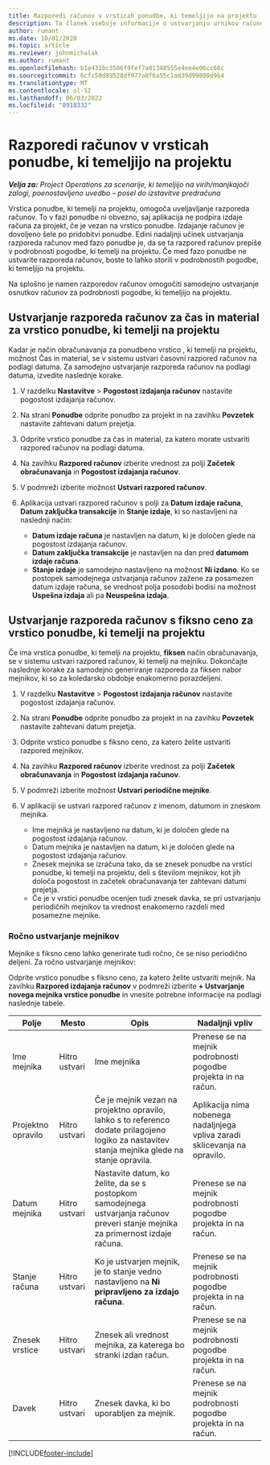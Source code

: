 ```yaml
---
title: Razporedi računov v vrsticah ponudbe, ki temeljijo na projektu
description: Ta članek vsebuje informacije o ustvarjanju urnikov računov in mejnikov za vrstice ponudb.
author: rumant
ms.date: 10/01/2020
ms.topic: article
ms.reviewer: johnmichalak
ms.author: rumant
ms.openlocfilehash: b1e431bc3586f9fef7a01348555e4ee4e06cc66c
ms.sourcegitcommit: 6cfc50d89528df977a8f6a55c1ad39d99800d9b4
ms.translationtype: MT
ms.contentlocale: sl-SI
ms.lasthandoff: 06/03/2022
ms.locfileid: "8918332"
---
```

# <a name="invoice-schedules-on-project-based-quote-lines"></a>Razporedi računov v vrsticah ponudbe, ki temeljijo na projektu

_**Velja za:** Project Operations za scenarije, ki temeljijo na virih/manjkajoči zalogi, poenostavljeno uvedbo – posel do izstavitve predračuna_

Vrstica ponudbe, ki temelji na projektu, omogoča uveljavljanje razporeda računov. To v fazi ponudbe ni obvezno, saj aplikacija ne podpira izdaje računa za projekt, če je vezan na vrstico ponudbe. Izdajanje računov je dovoljeno šele po pridobitvi ponudbe. Edini nadaljnji učinek ustvarjanja razporeda računov med fazo ponudbe je, da se ta razpored računov prepiše v podrobnosti pogodbe, ki temelji na projektu. Če med fazo ponudbe ne ustvarite razporeda računov, boste to lahko storili v podrobnostih pogodbe, ki temeljijo na projektu.

Na splošno je namen razporedov računov omogočiti samodejno ustvarjanje osnutkov računov za podrobnosti pogodbe, ki temeljijo na projektu. 

## <a name="create-a-time-and-material-invoice-schedule-for-a-project-based-quote-line"></a>Ustvarjanje razporeda računov za čas in material za vrstico ponudbe, ki temelji na projektu

Kadar je način obračunavanja za ponudbeno vrstico , ki temelji na projektu, možnost Čas in material, se v sistemu ustvari časovni razpored računov na podlagi datuma. Za samodejno ustvarjanje razporeda računov na podlagi datuma, izvedite naslednje korake.

1. V razdelku **Nastavitve** > **Pogostost izdajanja računov** nastavite pogostost izdajanja računov.
2. Na strani **Ponudbe** odprite ponudbo za projekt in na zavihku **Povzetek** nastavite zahtevani datum prejetja.
3. Odprite vrstico ponudbe za čas in material, za katero morate ustvariti razpored računov na podlagi datuma. 
4. Na zavihku **Razpored računov** izberite vrednost za polji **Začetek obračunavanja** in **Pogostost izdajanja računov**. 
5. V podmreži izberite možnost **Ustvari razpored računov**.
6. Aplikacija ustvari razpored računov s polji za **Datum izdaje računa**, **Datum zaključka transakcije** in **Stanje izdaje**, ki so nastavljeni na naslednji način:

    - **Datum izdaje računa** je nastavljen na datum, ki je določen glede na pogostost izdajanja računov.
    - **Datum zaključka transakcije** je nastavljen na dan pred **datumom izdaje računa**.
    - **Stanje izdaje** je samodejno nastavljeno na možnost **Ni izdano**. Ko se postopek samodejnega ustvarjanja računov zažene za posamezen datum izdaje računa, se vrednost polja posodobi bodisi na možnost **Uspešna izdaja** ali pa **Neuspešna izdaja**.

## <a name="create-a-fixed-price-invoice-schedule-for-a-project-based-quote-line"></a>Ustvarjanje razporeda računov s fiksno ceno za vrstico ponudbe, ki temelji na projektu

Če ima vrstica ponudbe, ki temelji na projektu, **fiksen** način obračunavanja, se v sistemu ustvari razpored računov, ki temelji na mejniku. Dokončajte naslednje korake za samodejno generiranje razporeda za fiksen nabor mejnikov, ki so za koledarsko obdobje enakomerno porazdeljeni.

1. V razdelku **Nastavitve** > **Pogostost izdajanja računov** nastavite pogostost izdajanja računov.
2. Na strani **Ponudbe** odprite ponudbo za projekt in na zavihku **Povzetek** nastavite zahtevani datum prejetja.
3. Odprite vrstico ponudbe s fiksno ceno, za katero želite ustvariti razpored mejnikov. 
4. Na zavihku **Razpored računov** izberite vrednost za polji **Začetek obračunavanja** in **Pogostost izdajanja računov**. 
5. V podmreži izberite možnost **Ustvari periodične mejnike**.
6. V aplikaciji se ustvari razpored računov z imenom, datumom in zneskom mejnika.

    - Ime mejnika je nastavljeno na datum, ki je določen glede na pogostost izdajanja računov.
    - Datum mejnika je nastavljen na datum, ki je določen glede na pogostost izdajanja računov.
    - Znesek mejnika se izračuna tako, da se znesek ponudbe na vrstici ponudbe, ki temelji na projektu, deli s številom mejnikov, kot jih določa pogostost in začetek obračunavanja ter zahtevani datumi prejetja.
    - Če je v vrstici ponudbe ocenjen tudi znesek davka, se pri ustvarjanju periodičnih mejnikov ta vrednost enakomerno razdeli med posamezne mejnike.

### <a name="manually-create-milestones"></a>Ročno ustvarjanje mejnikov

Mejnike s fiksno ceno lahko generirate tudi ročno, če se niso periodično deljeni. Za ročno ustvarjanje mejnikov:

Odprite vrstico ponudbe s fiksno ceno, za katero želite ustvariti mejnik. Na zavihku **Razpored izdajanja računov** v podmreži izberite **+ Ustvarjanje novega mejnika vrstice ponudbe** in vnesite potrebne informacije na podlagi naslednje tabele.

| **Polje** | **Mesto** | **Opis** | **Nadaljnji vpliv** |
| --- | --- | --- | --- |
| Ime mejnika | Hitro ustvari | Ime mejnika | Prenese se na mejnik podrobnosti pogodbe projekta in na račun. |
| Projektno opravilo | Hitro ustvari | Če je mejnik vezan na projektno opravilo, lahko s to referenco dodate prilagojeno logiko za nastavitev stanja mejnika glede na stanje opravila. | Aplikacija nima nobenega nadaljnjega vpliva zaradi sklicevanja na opravilo. |
| Datum mejnika | Hitro ustvari | Nastavite datum, ko želite, da se s postopkom samodejnega ustvarjanja računov preveri stanje mejnika za primernost izdaje računa. | Prenese se na mejnik podrobnosti pogodbe projekta in na račun. |
| Stanje računa | Hitro ustvari | Ko je ustvarjen mejnik, je to stanje vedno nastavljeno na **Ni pripravljeno za izdajo računa**. | Prenese se na mejnik podrobnosti pogodbe projekta in na račun. |
| Znesek vrstice | Hitro ustvari | Znesek ali vrednost mejnika, za katerega bo stranki izdan račun. | Prenese se na mejnik podrobnosti pogodbe projekta in na račun. |
| Davek | Hitro ustvari | Znesek davka, ki bo uporabljen za mejnik. | Prenese se na mejnik podrobnosti pogodbe projekta in na račun. |


[!INCLUDE[footer-include](../includes/footer-banner.md)]
